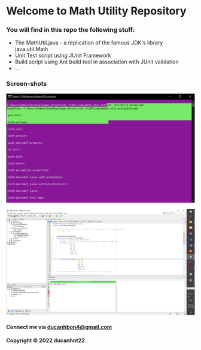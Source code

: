 # Welcome to Math Utility Repository



### You will find in this repo the following stuff:


* The MathUtil.java - a replication of the famous JDK's library java.util.Math
* Unit Test script using JUnit Framework
* Build script using Ant build tool in association with JUnit validation
* ...


### Screen-shots

![Build process with Ant](https://github.com/ducanhnt22/math-util-ant/blob/main/screenshot/build-process-with-ant.png)

![DTT Source Code with JUnit](https://github.com/ducanhnt22/math-util-ant/blob/main/screenshot/ddt-source-code-with-junit.png)


#### Connect me via ducanhbon4@gmail.com


#### Copyright &#169; 2022 ducanhnt22